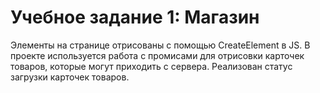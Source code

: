 # Учебное задание 1: Магазин

Элементы на странице отрисованы с помощью CreateElement в  JS. 
В проекте используется работа с промисами для отрисовки карточек товаров, которые могут приходить с сервера. 
Реализован статус загрузки карточек товаров.
